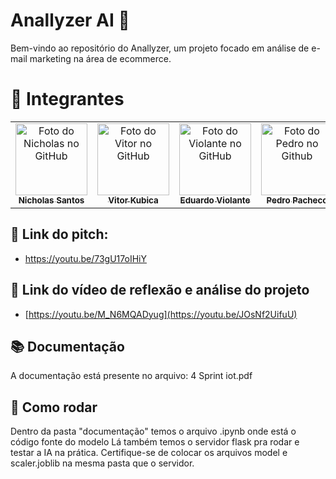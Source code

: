 # Anallyzer AI 🤖

Bem-vindo ao repositório do Anallyzer, um projeto focado em análise de e-mail marketing na área de ecommerce.

<h1 id="autores">🤝 Integrantes</h2>
<table>
  <tr>
    <td align="center">
      <a href="https://github.com/nichol6s">
        <img src="https://avatars.githubusercontent.com/u/105325313?v=4" width="115px;" alt="Foto do Nicholas no GitHub"/><br>
        <sub>
          <strong>Nicholas Santos</strong>
        </sub>
      </a>
    </td>
    <td align="center">
      <a href="https://github.com/VitorKubica">
        <img src="https://avatars.githubusercontent.com/u/107961081?v=4" width="115px;" alt="Foto do Vitor no GitHub"/><br>
        <sub>
          <strong>Vitor Kubica</strong>
        </sub>
      </a>
    </td>
    <td align="center">
      <a href="https://github.com/DuduViolante">
        <img src="https://avatars.githubusercontent.com/u/126472870?v=4" width="115px;" alt="Foto do Violante no GitHub"/><br>
        <sub>
          <strong>Eduardo Violante</strong>
        </sub>
      </a>
    </td>
    <td align="center">
      <a href="https://github.com/pedrocpacheco">
        <img src="https://avatars.githubusercontent.com/u/112909829?v=4" width="115px;" alt="Foto do Pedro no Github"/><br>
        <sub>
          <strong>Pedro Pacheco</strong>
        </sub>
      </a>
    </td>
    <td align="center">
        <a href="https://github.com/biasvestka">
        <img src="https://avatars.githubusercontent.com/u/126726456?v=4" width="115px;" alt="Foto da Beatriz GitHub"/><br>
        <sub>
            <strong>Beatriz Svestka</strong>
        </sub>
      </a>
    </td>
  </tr>
</table>

## 🔗 Link do pitch:

- https://youtu.be/73gU17oIHiY

## 🔗 Link do vídeo de reflexão e análise do projeto

- [https://youtu.be/M_N6MQADyug](https://youtu.be/JOsNf2UifuU)

## 📚 Documentação 
A documentação está presente no arquivo: 4 Sprint iot.pdf

## 🚀 Como rodar
Dentro da pasta "documentação" temos o arquivo .ipynb onde está o código fonte do modelo
Lá também temos o servidor flask pra rodar e testar a IA na prática. Certifique-se de colocar os arquivos model e scaler.joblib na mesma pasta que o servidor.


